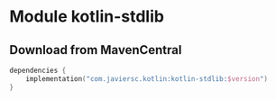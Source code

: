 # Module kotlin-stdlib

## Download from MavenCentral

```kotlin
dependencies {
    implementation("com.javiersc.kotlin:kotlin-stdlib:$version")
}
```
